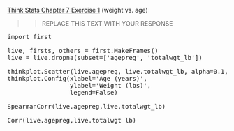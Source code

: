 [Think Stats Chapter 7 Exercise 1](http://greenteapress.com/thinkstats2/html/thinkstats2008.html#toc70) (weight vs. age)

>> REPLACE THIS TEXT WITH YOUR RESPONSE
<pre>
import first

live, firsts, others = first.MakeFrames()
live = live.dropna(subset=['agepreg', 'totalwgt_lb'])

thinkplot.Scatter(live.agepreg, live.totalwgt_lb, alpha=0.1, s=10)
thinkplot.Config(xlabel='Age (years)',
                 ylabel='Weight (lbs)',
                 legend=False)
                 
SpearmanCorr(live.agepreg,live.totalwgt_lb)

Corr(live.agepreg,live.totalwgt_lb)
</pre>
